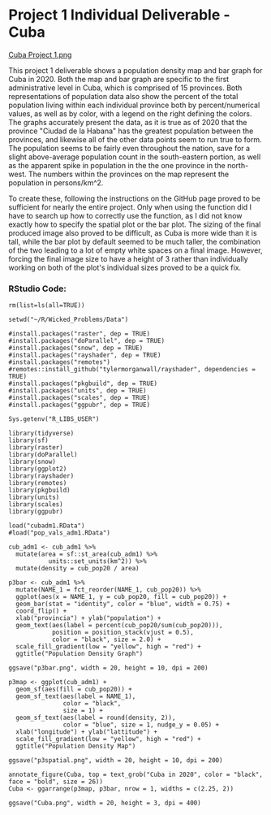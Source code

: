 # Project 1 Individual Deliverable - Cuba

[Cuba Project 1.png](https://github.com/fahm1/Workshop/blob/master/.gitbook/assets/cuba.png)

This project 1 deliverable shows a population density map and bar graph for Cuba in 2020. Both the map and bar graph are specific to the first administrative level in Cuba, which is comprised of 15 provinces. Both representations of population data also show the percent of the total population living within each individual province both by percent/numerical values, as well as by color, with a legend on the right defining the colors. The graphs accurately present the data, as it is true as of 2020 that the province "Ciudad de la Habana" has the greatest population between the provinces, and likewise all of the other data points seem to run true to form. The population seems to be fairly even throughout the nation, save for a slight above-average population count in the south-eastern portion, as well as the apparent spike in population in the the one province in the north-west. The numbers within the provinces on the map represent the population in persons/km^2. 

To create these, following the instructions on the GitHub page proved to be sufficient for nearly the entire project. Only when using the  function did I have to search up how to correctly use the function, as I did not know exactly how to specify the spatial plot or the bar plot. The sizing of the final produced image also proved to be difficult, as Cuba is more wide than it is tall, while the bar plot by default seemed to be much taller, the combination of the two leading to a lot of empty white spaces on a final image. However, forcing the final image size to have a height of 3 rather than individually working on both of the plot's individual sizes proved to be a quick fix. 

### RStudio Code: 
```text
rm(list=ls(all=TRUE))

setwd("~/R/Wicked_Problems/Data")

#install.packages("raster", dep = TRUE)
#install.packages("doParallel", dep = TRUE)
#install.packages("snow", dep = TRUE)
#install.packages("rayshader", dep = TRUE)
#install.packages("remotes")
#remotes::install_github("tylermorganwall/rayshader", dependencies = TRUE)
#install.packages("pkgbuild", dep = TRUE)
#install.packages("units", dep = TRUE)
#install.packages("scales", dep = TRUE)
#install.packages("ggpubr", dep = TRUE)

Sys.getenv("R_LIBS_USER")

library(tidyverse)
library(sf)
library(raster)
library(doParallel)
library(snow)
library(ggplot2)
library(rayshader)
library(remotes)
library(pkgbuild)
library(units)
library(scales)
library(ggpubr)

load("cubadm1.RData")
#load("pop_vals_adm1.RData")

cub_adm1 <- cub_adm1 %>%
  mutate(area = sf::st_area(cub_adm1) %>%
           units::set_units(km^2)) %>%
  mutate(density = cub_pop20 / area)

p3bar <- cub_adm1 %>%
  mutate(NAME_1 = fct_reorder(NAME_1, cub_pop20)) %>%
  ggplot(aes(x = NAME_1, y = cub_pop20, fill = cub_pop20)) +
  geom_bar(stat = "identity", color = "blue", width = 0.75) +
  coord_flip() +
  xlab("provincia") + ylab("population") +
  geom_text(aes(label = percent(cub_pop20/sum(cub_pop20))),
            position = position_stack(vjust = 0.5),
            color = "black", size = 2.0) +
  scale_fill_gradient(low = "yellow", high = "red") +
  ggtitle("Population Density Graph")

ggsave("p3bar.png", width = 20, height = 10, dpi = 200)

p3map <- ggplot(cub_adm1) +
  geom_sf(aes(fill = cub_pop20)) +
  geom_sf_text(aes(label = NAME_1),
               color = "black",
               size = 1) +
  geom_sf_text(aes(label = round(density, 2)),
               color = "blue", size = 1, nudge_y = 0.05) +
  xlab("longitude") + ylab("lattitude") +
  scale_fill_gradient(low = "yellow", high = "red") +
  ggtitle("Population Density Map")

ggsave("p3spatial.png", width = 20, height = 10, dpi = 200)

annotate_figure(Cuba, top = text_grob("Cuba in 2020", color = "black", face = "bold", size = 26))
Cuba <- ggarrange(p3map, p3bar, nrow = 1, widths = c(2.25, 2))

ggsave("Cuba.png", width = 20, height = 3, dpi = 400)
```
